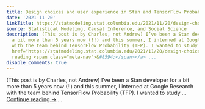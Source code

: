 ```yaml
---
title: Design choices and user experience in Stan and TensorFlow Probability
date: '2021-11-20'
linkTitle: https://statmodeling.stat.columbia.edu/2021/11/20/design-choices-and-user-experience-in-stan-and-tensorflow-probability/
source: Statistical Modeling, Causal Inference, and Social Science
description: (This post is by Charles, not Andrew) I’ve been a Stan developer for
  a bit more than 5 years now (!!) and this summer, I interned at Google Research
  with the team behind TensorFlow Probability (TFP). I wanted to study &#8230; <a
  href="https://statmodeling.stat.columbia.edu/2021/11/20/design-choices-and-user-experience-in-stan-and-tensorflow-probability/">Continue
  reading <span class="meta-nav">&#8594;</span></a> ...
disable_comments: true
---
```

(This post is by Charles, not Andrew) I’ve been a Stan developer for a bit more than 5 years now (!!) and this summer, I interned at Google Research with the team behind TensorFlow Probability (TFP). I wanted to study &#8230; <a href="https://statmodeling.stat.columbia.edu/2021/11/20/design-choices-and-user-experience-in-stan-and-tensorflow-probability/">Continue reading <span class="meta-nav">&#8594;</span></a> ...